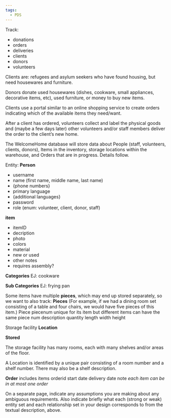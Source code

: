 ```yaml
---
tags:
  - PDS
---
```

Track:
- donations
- orders
- deliveries
- clients
- donors
- volunteers

Clients are: refugees and asylum seekers who have found housing, but need housewares and furniture.

Donors donate used housewares (dishes, cookware, small appliances, decorative items, etc), used furniture, or money to buy new items.

Clients use a portal similar to an online shopping service to create orders indicating which of the available items they need/want.

After a client has ordered, volunteers collect and label the physical goods and (maybe a few days later) other volunteers and/or staff members deliver the order to the client’s new home.

The WelcomeHome database will store data about People (staff, volunteers, clients, donors), Items in the inventory, storage locations within the warehouse, and Orders that are in progress. Details follow.

Entity: 
**Person**
- username
- name (first name, middle name, last name)
- {phone numbers}
- primary language
- {additional languages}
- password
- role (enum: volunteer, client, donor, staff)

**item**
- itemID
- decription
- photo
- colors
- material
- new or used
- other notes
- requires assembly?

**Categories**
EJ: cookware 

**Sub Categories**
EJ: frying pan

Some items have multiple **pieces**, which may end up stored separately, so we want to also track:
**Pieces**
(For example, if we had a dining room set consisting of a table and four chairs, we would have five pieces of this item.)
Piece
	piecenum unique for its item but different items can have the same piece num
	description
	quantity
	length
	width
	height

Storage facility **Location**

**Stored**

 The storage facility has many rooms, each with many shelves and/or areas of the floor.

 A Location is identified by a unique pair consisting of a room number and a shelf number. 
 There may also be a shelf description.

**Order**
includes items 
orderid
start date
delivery date
note
*each item can be in at most one order*

On a separate page, indicate any assumptions you are making about any ambiguous requirements. Also indicate briefly what each (strong or weak) entity set and each relationship set in your design corresponds to from the textual description, above.
